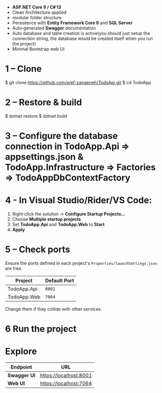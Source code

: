 - **ASP.NET Core 9 / C# 13**
- Clean Architecture applied
- modular folder structure
- Persistence with **Entity Framework Core 9** and **SQL Server**
- Auto‑generated **Swagger** documentation
- Auto database and table creation is active(you should just setup the connection string, the database would be created itself when you run the project)
- Minimal Bootstrap  web UI

# 1 – Clone
$ git clone https://github.com/aref-zangeneh/TodoApi.git
$ cd TodoApp

# 2 – Restore & build
$ dotnet restore
$ dotnet build

# 3 – Configure the database connection in TodoApp.Api => appsettings.json & TodoApp.Infrastructure => Factories => TodoAppDbContextFactory 

# 4 - In **Visual Studio/Rider/VS Code**:
1. Right‑click the *solution* → **Configure Startup Projects…**
2. Choose **Multiple startup projects**
3. Set **TodoApp.Api** and **TodoApp.Web** to **Start**
4. **Apply**

# 5 – Check ports

Ensure the ports defined in each project's `Properties/launchSettings.json` are free.

| Project | Default Port |
|---------|--------------|
| TodoApp.Api | `8001` |
| TodoApp.Web | `7064` |

Change them if they collide with other services.

# 6 Run the project

# Explore

| Endpoint | URL |
|----------|-----|
| **Swagger UI** | <https://localhost:8001> |
| **Web UI** | <https://localhost:7064> | (simple UI available for API interaction simulation)

